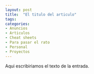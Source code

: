 ```yaml
---
layout: post
title:  "El titulo del articulo"
tags:
categories:
- Anuncios
- Articulos
- Cheat sheets
- Para pasar el rato
- Personal
- Proyectos
---
```

Aqui escribiriamos el texto de la entrada.